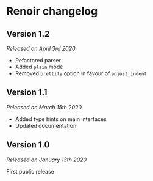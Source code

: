 Renoir changelog
================

Version 1.2
-----------

*Released on April 3rd 2020*

- Refactored parser
- Added `plain` mode
- Removed `prettify` option in favour of `adjust_indent`

Version 1.1
-----------

*Released on March 15th 2020*

- Added type hints on main interfaces
- Updated documentation

Version 1.0
-----------

*Released on January 13th 2020*

First public release
